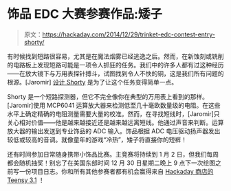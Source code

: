 # 饰品 EDC 大赛参赛作品:矮子

> 原文：<https://hackaday.com/2014/12/29/trinket-edc-contest-entry-shorty/>

有时候找到短路很容易，尤其是在魔法烟雾已经逃逸之后。然而，在新蚀刻或铣削的电路板上发现短路可能是一项令人抓狂的任务。我们中的许多人都有过这种经历——在放大镜下与万用表探针搏斗，试图找到令人不快的铜，这是我们所有问题的根源。[Jaromir] [设计 Shorty](http://hackaday.io/project/3635) 是为了让这个任务变得简单一点。

Shorty 是一个短路探测器，但它不完全像你在典型的万用表上看到的那样。[Jaromir]使用 MCP6041 运算放大器来检测低至几十毫欧数量级的电阻。在这些水平上确定精确的电阻测量需要大量的校准。然而，在寻找短线时，[Jaromir]只关心相对价值——他是越来越接近还是越来越远离短线。他通过声音来判断。运算放大器的输出发送到专业饰品的 ADC 输入。饰品根据 ADC 电压驱动扬声器发出较低或较高的音调。就像童年的游戏“冷热”，矮子将直接你的短裤！

还有时间参加日常随身携带小饰品比赛。主竞赛将持续到 1 月 2 日，但我们每周都会随机抽奖！别忘了在美国东部时间 12 月 30 日星期二晚上 9 点下一次绘图之前写一份项目日志。你和所有其他参赛者都有机会赢得来自 [Hackaday 商店的](http://store.hackaday.com/) [Teensy 3.1](http://store.hackaday.com/products/teensy-3-1) ！